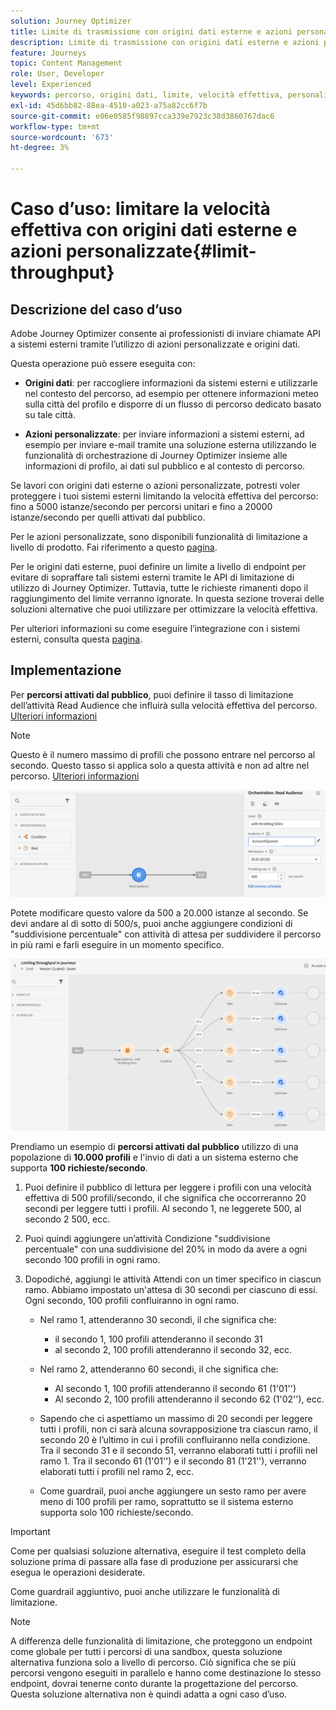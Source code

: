 ```yaml
---
solution: Journey Optimizer
title: Limite di trasmissione con origini dati esterne e azioni personalizzate
description: Limite di trasmissione con origini dati esterne e azioni personalizzate
feature: Journeys
topic: Content Management
role: User, Developer
level: Experienced
keywords: percorso, origini dati, limite, velocità effettiva, personalizzato, azioni
exl-id: 45d6bb82-88ea-4510-a023-a75a82cc6f7b
source-git-commit: e06e0585f98897cca339e7923c38d3860767dac6
workflow-type: tm+mt
source-wordcount: '673'
ht-degree: 3%

---
```


# Caso d’uso: limitare la velocità effettiva con origini dati esterne e azioni personalizzate{#limit-throughput}

## Descrizione del caso d’uso

Adobe Journey Optimizer consente ai professionisti di inviare chiamate API a sistemi esterni tramite l’utilizzo di azioni personalizzate e origini dati.

Questa operazione può essere eseguita con:

* **Origini dati**: per raccogliere informazioni da sistemi esterni e utilizzarle nel contesto del percorso, ad esempio per ottenere informazioni meteo sulla città del profilo e disporre di un flusso di percorso dedicato basato su tale città.

* **Azioni personalizzate**: per inviare informazioni a sistemi esterni, ad esempio per inviare e-mail tramite una soluzione esterna utilizzando le funzionalità di orchestrazione di Journey Optimizer insieme alle informazioni di profilo, ai dati sul pubblico e al contesto di percorso.

Se lavori con origini dati esterne o azioni personalizzate, potresti voler proteggere i tuoi sistemi esterni limitando la velocità effettiva del percorso: fino a 5000 istanze/secondo per percorsi unitari e fino a 20000 istanze/secondo per quelli attivati dal pubblico.

Per le azioni personalizzate, sono disponibili funzionalità di limitazione a livello di prodotto. Fai riferimento a questo [pagina](../configuration/external-systems.md#capping).

Per le origini dati esterne, puoi definire un limite a livello di endpoint per evitare di sopraffare tali sistemi esterni tramite le API di limitazione di utilizzo di Journey Optimizer. Tuttavia, tutte le richieste rimanenti dopo il raggiungimento del limite verranno ignorate. In questa sezione troverai delle soluzioni alternative che puoi utilizzare per ottimizzare la velocità effettiva.

Per ulteriori informazioni su come eseguire l’integrazione con i sistemi esterni, consulta questa [pagina](../configuration/external-systems.md).

## Implementazione

Per **percorsi attivati dal pubblico**, puoi definire il tasso di limitazione dell’attività Read Audience che influirà sulla velocità effettiva del percorso. [Ulteriori informazioni](../building-journeys/read-audience.md)

>[!NOTE]
>
> Questo è il numero massimo di profili che possono entrare nel percorso al secondo. Questo tasso si applica solo a questa attività e non ad altre nel percorso. [Ulteriori informazioni](../building-journeys/read-audience.md)


![](assets/limit-throughput-1.png)

Potete modificare questo valore da 500 a 20.000 istanze al secondo. Se devi andare al di sotto di 500/s, puoi anche aggiungere condizioni di &quot;suddivisione percentuale&quot; con attività di attesa per suddividere il percorso in più rami e farli eseguire in un momento specifico.

![](assets/limit-throughput-2.png)

Prendiamo un esempio di **percorsi attivati dal pubblico** utilizzo di una popolazione di **10.000 profili** e l&#39;invio di dati a un sistema esterno che supporta **100 richieste/secondo**.

1. Puoi definire il pubblico di lettura per leggere i profili con una velocità effettiva di 500 profili/secondo, il che significa che occorreranno 20 secondi per leggere tutti i profili. Al secondo 1, ne leggerete 500, al secondo 2 500, ecc.

1. Puoi quindi aggiungere un’attività Condizione &quot;suddivisione percentuale&quot; con una suddivisione del 20% in modo da avere a ogni secondo 100 profili in ogni ramo.

1. Dopodiché, aggiungi le attività Attendi con un timer specifico in ciascun ramo. Abbiamo impostato un&#39;attesa di 30 secondi per ciascuno di essi. Ogni secondo, 100 profili confluiranno in ogni ramo.

   * Nel ramo 1, attenderanno 30 secondi, il che significa che:
      * il secondo 1, 100 profili attenderanno il secondo 31
      * al secondo 2, 100 profili attenderanno il secondo 32, ecc.

   * Nel ramo 2, attenderanno 60 secondi, il che significa che:
      * Al secondo 1, 100 profili attenderanno il secondo 61 (1&#39;01&#39;&#39;)
      * Al secondo 2, 100 profili attenderanno il secondo 62 (1&#39;02&#39;&#39;), ecc.

   * Sapendo che ci aspettiamo un massimo di 20 secondi per leggere tutti i profili, non ci sarà alcuna sovrapposizione tra ciascun ramo, il secondo 20 è l’ultimo in cui i profili confluiranno nella condizione. Tra il secondo 31 e il secondo 51, verranno elaborati tutti i profili nel ramo 1. Tra il secondo 61 (1&#39;01&#39;&#39;) e il secondo 81 (1&#39;21&#39;&#39;), verranno elaborati tutti i profili nel ramo 2, ecc.

   * Come guardrail, puoi anche aggiungere un sesto ramo per avere meno di 100 profili per ramo, soprattutto se il sistema esterno supporta solo 100 richieste/secondo.

>[!IMPORTANT]
>
>Come per qualsiasi soluzione alternativa, eseguire il test completo della soluzione prima di passare alla fase di produzione per assicurarsi che esegua le operazioni desiderate.

Come guardrail aggiuntivo, puoi anche utilizzare le funzionalità di limitazione.

>[!NOTE]
>
>A differenza delle funzionalità di limitazione, che proteggono un endpoint come globale per tutti i percorsi di una sandbox, questa soluzione alternativa funziona solo a livello di percorso. Ciò significa che se più percorsi vengono eseguiti in parallelo e hanno come destinazione lo stesso endpoint, dovrai tenerne conto durante la progettazione del percorso. Questa soluzione alternativa non è quindi adatta a ogni caso d’uso.
